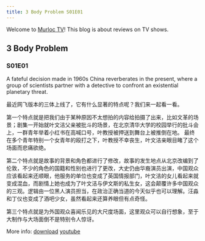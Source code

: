 ```yaml
---
title: 3 Body Problem S01E01
---
```

Welcome to [Murloc TV](https://murloc.icu/)! This blog is about reviews on TV shows.
## 3 Body Problem

### S01E01

A fateful decision made in 1960s China reverberates in the present, where a group of scientists partner with a detective to confront an existential planetary threat.


最近网飞版本的三体上线了，它有什么显著的特点呢？我们来一起看一看。

第一个特点就是把我们由于某种原因不太想拍的内容给拍摄了出来，比如文革的场景；剧集一开始就叶文洁父亲被批斗的场景，在北京清华大学的校园举行的批斗会上，一群青年举着小红书在高喊口号，叶教授被押送到舞台上被推倒在地。
最终在多个青年特别一个女青年的殴打之下，叶教授不幸丧生，叶文洁亲眼目睹了这个场面而悲痛欲绝。

第二个特点就是故事的背景和角色都进行了修改，故事的发生地点从北京改编到了伦敦，不少的角色的国籍和性别也进行了更改，大史仍由华裔演员出演，中国观众应该看起来还顺眼，他服务的单位也变成了英国情报部门，叶文洁的女儿看起来就变成混血，而剧情上她也成为了叶文洁与伊文斯的私生女，这会颠覆许多中国观众的三观。逻辑由一位黑人演员担当，在政治正确当道的今天似乎也可以理解。汪淼和丁仪也变成了酒吧少女，虽然看起来还算养眼但有点奇怪。

第三个特点就是为外国观众喜闻乐见的大尺度场面，这里观众可以自行想象，至于大制作与大场面倒不是特别令人惊讶。

More info: [download](https://murloc.icu/torrents/8264c147bbb6561cf4dc87c85ce5f59a07492461/) [youtube](https://www.youtube.com/watch?v=fZ4nzNIhIEo) 
